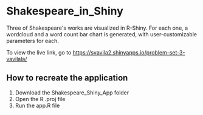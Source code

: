 # Shakespeare_in_Shiny
Three of Shakespeare's works are visualized in R-Shiny. For each one, a wordcloud and a word count bar chart is generated, with user-customizable parameters for each.

To view the live link, go to https://svavila2.shinyapps.io/problem-set-3-vavilala/

## How to recreate the application
1. Download the Shakespeare_Shiny_App folder
2. Open the R .proj file
3. Run the app.R file
